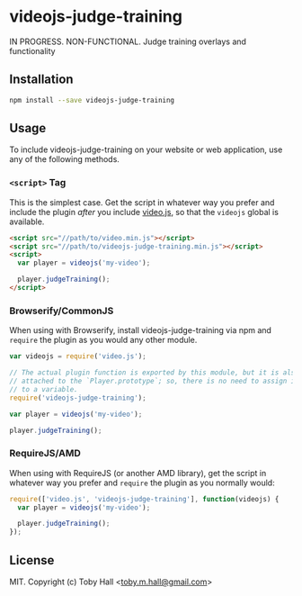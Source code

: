 # videojs-judge-training

IN PROGRESS. NON-FUNCTIONAL.
Judge training overlays and functionality

## Installation

```sh
npm install --save videojs-judge-training
```

## Usage

To include videojs-judge-training on your website or web application, use any of the following methods.

### `<script>` Tag

This is the simplest case. Get the script in whatever way you prefer and include the plugin _after_ you include [video.js][videojs], so that the `videojs` global is available.

```html
<script src="//path/to/video.min.js"></script>
<script src="//path/to/videojs-judge-training.min.js"></script>
<script>
  var player = videojs('my-video');

  player.judgeTraining();
</script>
```

### Browserify/CommonJS

When using with Browserify, install videojs-judge-training via npm and `require` the plugin as you would any other module.

```js
var videojs = require('video.js');

// The actual plugin function is exported by this module, but it is also
// attached to the `Player.prototype`; so, there is no need to assign it
// to a variable.
require('videojs-judge-training');

var player = videojs('my-video');

player.judgeTraining();
```

### RequireJS/AMD

When using with RequireJS (or another AMD library), get the script in whatever way you prefer and `require` the plugin as you normally would:

```js
require(['video.js', 'videojs-judge-training'], function(videojs) {
  var player = videojs('my-video');

  player.judgeTraining();
});
```

## License

MIT. Copyright (c) Toby Hall &lt;toby.m.hall@gmail.com&gt;


[videojs]: http://videojs.com/
